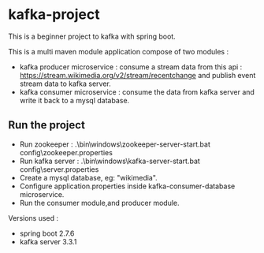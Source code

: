 # kafka-project

This is a beginner project to kafka with spring boot.

This is a multi maven module application compose of two modules : 
* kafka producer microservice : consume a stream data from this api : https://stream.wikimedia.org/v2/stream/recentchange and publish event stream data to kafka server.
* kafka consumer microservice : consume the data from kafka server and write it back to a mysql database.

## Run the project 

* Run zookeeper    : .\bin\windows\zookeeper-server-start.bat config\zookeeper.properties
* Run kafka server : .\bin\windows\kafka-server-start.bat config\server.properties
* Create a mysql database, eg: "wikimedia".
* Configure application.properties inside kafka-consumer-database microservice.
* Run the consumer module,and producer module.

Versions used : 
* spring boot 2.7.6
* kafka server 3.3.1
